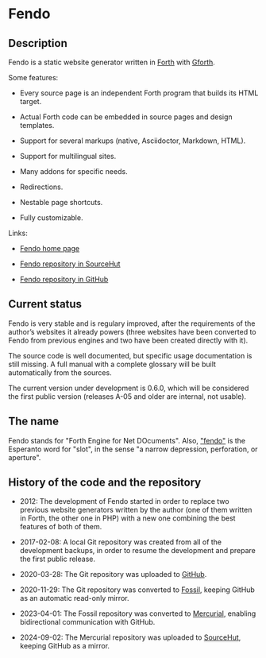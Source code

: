 # Fendo

## Description

Fendo is a static website generator written in
[Forth](http://forth-standard.org) with
[Gforth](http://gnu.org/software/gforth).

Some features:

- Every source page is an independent Forth program that builds its HTML
  target.

- Actual Forth code can be embedded in source pages and design
  templates.

- Support for several markups (native, Asciidoctor, Markdown, HTML).

- Support for multilingual sites.

- Many addons for specific needs.

- Redirections.

- Nestable page shortcuts.

- Fully customizable.

Links:

- [Fendo home page](http://programandala.net/en.program.fendo.html)

- [Fendo repository in
  SourceHut](https://hg.sr.ht/~programandala_net/fendo)

- [Fendo repository in
  GitHub](http://github.com/programandala-net/fendo)

## Current status

Fendo is very stable and is regulary improved, after the requirements of
the author’s websites it already powers (three websites have been
converted to Fendo from previous engines and two have been created
directly with it).

The source code is well documented, but specific usage documentation is
still missing. A full manual with a complete glossary will be built
automatically from the sources.

The current version under development is 0.6.0, which will be considered
the first public version (releases A-05 and older are internal, not
usable).

## The name

Fendo stands for "Forth Engine for Net DOcuments". Also,
["fendo"](http://vortaro.net/#fendo) is the Esperanto word for "slot",
in the sense "a narrow depression, perforation, or aperture".

## History of the code and the repository

- 2012: The development of Fendo started in order to replace two
  previous website generators written by the author (one of them written
  in Forth, the other one in PHP) with a new one combining the best
  features of both of them.

- 2017-02-08: A local Git repository was created from all of the
  development backups, in order to resume the development and prepare
  the first public release.

- 2020-03-28: The Git repository was uploaded to
  [GitHub](https://github.com/programandala-net/fendo).

- 2020-11-29: The Git repository was converted to
  [Fossil](https://fossil-scm.org), keeping GitHub as an automatic
  read-only mirror.

- 2023-04-01: The Fossil repository was converted to
  [Mercurial](https://mercurial-scm.org), enabling bidirectional
  communication with GitHub.

- 2024-09-02: The Mercurial repository was uploaded to
  [SourceHut](https://hg.sr.ht/~programandala_net/fendo), keeping GitHub
  as a mirror.
